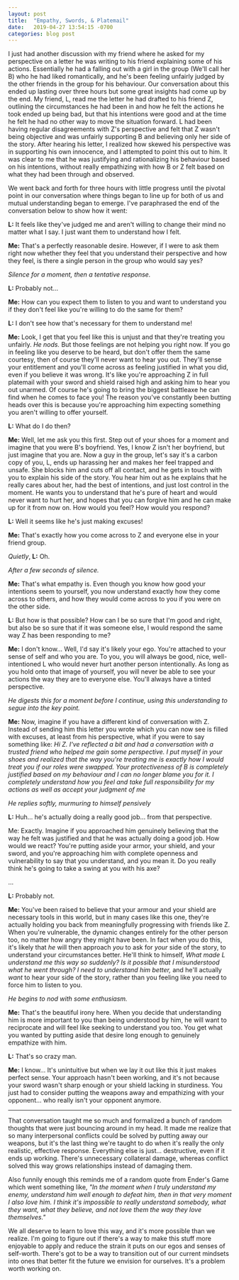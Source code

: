 ```yaml
---
layout: post
title:  "Empathy, Swords, & Platemail"
date:   2019-04-27 13:54:15 -0700
categories: blog post
---
```


I just had another discussion with my friend where he asked for my perspective on a letter he was writing to his friend explaining some of his actions. Essentially he had a falling out with a girl in the group (We'll call her B) who he had liked romantically, and he's been feeling unfairly judged by the other friends in the group for his behaviour. Our conversation about this ended up lasting over three hours but some great insights had come up by the end. My friend, L, read me the letter he had drafted to his friend Z, outlining the circumstances he had been in and how he felt the actions he took ended up being bad, but that his intentions were good and at the time he felt he had no other way to move the situation forward. L had been having regular disagreements with Z's perspective and felt that Z wasn't being objective and was unfairly supporting B and believing only her side of the story. After hearing his letter, I realized how skewed his perspective was in supporting his own innocence, and I attempted to point this out to him. It was clear to me that he was justifying and rationalizing his behaviour based on his intentions, without really empathizing with how B or Z felt based on what they had been through and observed. 

We went back and forth for three hours with little progress until the pivotal point in our conversation where things began to line up for both of us and mutual understanding began to emerge. I've paraphrased the end of the conversation below to show how it went:

**L:** It feels like they've judged me and aren't willing to change their mind no matter what I say. I just want them to understand how I felt. 

**Me:** That's a perfectly reasonable desire. However, if I were to ask them right now whether they feel that you understand their perspective and how they feel, is there a single person in the group who would say yes?

*Silence for a moment, then a tentative response.*

**L:** Probably not...

**Me:** How can you expect them to listen to you and want to understand you if they don't feel like you're willing to do the same for them?

**L:** I don't see how that's necessary for them to understand me!

**Me:** Look, I get that you feel like this is unjust and that they're treating you unfairly. *He nods.* But those feelings are not helping you right now. If you go in feeling like you deserve to be heard, but don't offer them the same courtesy, then of course they'll never want to hear you out. They'll sense your entitlement and you'll come across as feeling justified in what you did, even if you believe it was wrong. It's like you're approaching Z in full platemail with your sword and shield raised high and asking him to hear you out unarmed. Of course he's going to bring the biggest battleaxe he can find when he comes to face you! The reason you've constantly been butting heads over this is because you're approaching him expecting something you aren't willing to offer yourself. 

**L:** What do I do then?

**Me:** Well, let me ask you this first. Step out of your shoes for a moment and imagine that you were B's boyfriend. Yes, I know Z isn't her boyfriend, but just imagine that you are. Now a guy in the group, let's say it's a carbon copy of you, L, ends up harassing her and makes her feel trapped and unsafe. She blocks him and cuts off all contact, and he gets in touch with you to explain his side of the story. You hear him out as he explains that he really cares about her, had the best of intentions, and just lost control in the moment. He wants you to understand that he's pure of heart and would never want to hurt her, and hopes that you can forgive him and he can make up for it from now on. How would you feel? How would you respond? 

**L:** Well it seems like he's just making excuses!

**Me:** That's exactly how you come across to Z and everyone else in your friend group.

*Quietly*, **L:** Oh.

*After a few seconds of silence.*

**Me:** That's what empathy is. Even though you know how good your intentions seem to yourself, you now understand exactly how they come across to others, and how they would come across to you if you were on the other side. 

**L:** But how is that possible? How can I be so sure that I'm good and right, but also be so sure that if it was someone else, I would respond the same way Z has been responding to me?

**Me:** I don't know... Well, I'd say it's likely your ego. You're attached to your sense of self and who you are. To you, you will always be good, nice, well-intentioned L who would never hurt another person intentionally. As long as you hold onto that image of yourself, you will never be able to see your actions the way they are to everyone else. You'll always have a tinted perspective. 

*He digests this for a moment before I continue, using this understanding to segue into the key point.*

**Me:** Now, imagine if you have a different kind of conversation with Z. Instead of sending him this letter you wrote which you can now see is filled with excuses, at least from his perspective, what if you were to say something like: *Hi Z. I've reflected a bit and had a conversation with a trusted friend who helped me gain some perspective. I put myself in your shoes and realized that the way you're treating me is exactly how I would treat you if our roles were swapped. Your protectiveness of B is completely justified based on my behaviour and I can no longer blame you for it. I completely understand how you feel and take full responsibility for my actions as well as accept your judgment of me*

*He replies softly, murmuring to himself pensively*

**L:** Huh... he's actually doing a really good job... from that perspective. 

Me: Exactly. Imagine if you approached him genuinely believing that the way he felt was justified and that he was actually doing a good job. How would we react? You're putting aside your armor, your shield, and your sword, and you're approaching him with complete openness and vulnerability to say that you understand, and you mean it. Do you really think he's going to take a swing at you with his axe? 

...

**L:** Probably not.

**Me:** You've been raised to believe that your armour and your shield are necessary tools in this world, but in many cases like this one, they're actually holding you back from meaningfully progressing with friends like Z. When you're vulnerable, the dynamic changes entirely for the other person too, no matter how angry they might have been. In fact when you do this, it's likely that *he* will then approach *you* to ask for *your* side of the story, to understand your circumstances better. He'll think to himself, *What made L understand me this way so suddenly? Is it possible that I misunderstood what he went through? I need to understand him better,* and he'll actually *want* to hear your side of the story, rather than you feeling like you need to force him to listen to you. 

*He begins to nod with some enthusiasm.*

**Me:** That's the beautiful irony here. When you decide that understanding him is more important to you than being understood by him, he will want to reciprocate and will feel like seeking to understand you too. You get what you wanted by putting aside that desire long enough to genuinely empathize with him. 

**L:** That's so crazy man.

**Me:** I know... It's unintuitive but when we lay it out like this it just makes perfect sense. Your approach hasn't been working, and it's not because your sword wasn't sharp enough or your shield lacking in sturdiness. You just had to consider putting the weapons away and empathizing with your opponent... who really isn't your opponent anymore. 

----

That conversation taught me so much and formalized a bunch of random thoughts that were just bouncing around in my head. It made me realize that so many interpersonal conflicts could be solved by putting away our weapons, but it's the last thing we're taught to do when it's really the only realistic, effective response. Everything else is just... destructive, even if it ends up working. There's unnecessary collateral damage, whereas conflict solved this way grows relationships instead of damaging them. 

Also funnily enough this reminds me of a random quote from Ender's Game which went something like, *"In the moment when I truly understand my enemy, understand him well enough to defeat him, then in that very moment I also love him. I think it's impossible to really understand somebody, what they want, what they believe, and not love them the way they love themselves."* 

We all deserve to learn to love this way, and it's more possible than we realize. I'm going to figure out if there's a way to make this stuff more enjoyable to apply and reduce the strain it puts on our egos and senses of self-worth. There's got to be a way to transition out of our current mindsets into ones that better fit the future we envision for ourselves. It's a problem worth working on.
